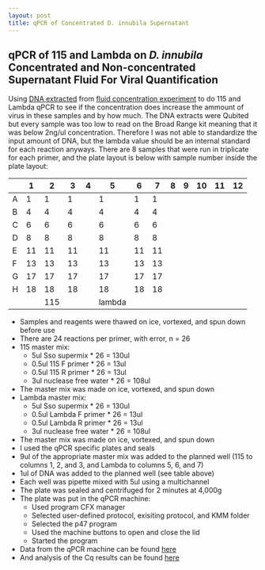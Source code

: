 ```yaml
---
layout: post
title: qPCR of Concentrated D. innubila Supernatant 
--- 
```


## qPCR of 115 and Lambda on _D. innubila_ Concentrated and Non-concentrated Supernatant Fluid For Viral Quantification 

Using [DNA extracted](https://meschedl.github.io/Unckless-Lab-Notebook-Maggie/2023/02/28/Viral-Fluid-Concentration-DNA-extract.html) from [fluid concentration experiment](https://meschedl.github.io/Unckless-Lab-Notebook-Maggie/2023/02/22/Viral-fluid-concentration-test.html) to do 115 and Lambda qPCR to see if the concentration does increase the ammount of virus in these samples and by how much. The DNA extracts were Qubited but every sample was too low to read on the Broad Range kit meaning that it was below 2ng/ul concentration. Therefore I was not able to standardize the input amount of DNA, but the lambda value should be an internal standard for each reaction anyways. There are 8 samples that were run in triplicate for each primer, and the plate layout is below with sample number inside the plate layout:

|   | 1  | 2   | 3  | 4 | 5  | 6      | 7  | 8 | 9 | 10 | 11 | 12 |
|---|----|-----|----|---|----|--------|----|---|---|----|----|----|
| A | 1  | 1   | 1  |   | 1  | 1      | 1  |   |   |    |    |    |
| B | 4  | 4   | 4  |   | 4  | 4      | 4  |   |   |    |    |    |
| C | 6  | 6   | 6  |   | 6  | 6      | 6  |   |   |    |    |    |
| D | 8  | 8   | 8  |   | 8  | 8      | 8  |   |   |    |    |    |
| E | 11 | 11  | 11 |   | 11 | 11     | 11 |   |   |    |    |    |
| F | 13 | 13  | 13 |   | 13 | 13     | 13 |   |   |    |    |    |
| G | 17 | 17  | 17 |   | 17 | 17     | 17 |   |   |    |    |    |
| H | 18 | 18  | 18 |   | 18 | 18     | 18 |   |   |    |    |    |
|   |    | 115 |    |   | lambda|  |    |   |   |    |    |    |

- Samples and reagents were thawed on ice, vortexed, and spun down before use 
- There are 24 reactions per primer, with error, n = 26 
- 115 master mix:
    - 5ul Sso supermix * 26 = 130ul 
    - 0.5ul 115 F primer * 26 = 13ul 
    - 0.5ul 115 R primer * 26 = 13ul 
    - 3ul nuclease free water * 26 = 108ul 
- The master mix was made on ice, vortexed, and spun down 
- Lambda master mix: 
    - 5ul Sso supermix * 26 = 130ul 
    - 0.5ul Lambda F primer * 26 = 13ul 
    - 0.5ul Lambda R primer * 26 = 13ul 
    - 3ul nuclease free water * 26 = 108ul 
- The master mix was made on ice, vortexed, and spun down 
- I used the qPCR specific plates and seals
- 9ul of the appropriate master mix was added to the planned well (115 to columns 1, 2, and 3, and Lambda to columns 5, 6, and 7)
- 1ul of DNA was added to the planned well (see table above)
- Each well was pipette mixed with 5ul using a multichannel
- The plate was sealed and centrifuged for 2 minutes at 4,000g 
- The plate was put in the qPCR machine:
    - Used program CFX manager 
    - Selected user-defined protocol, exisiting protocol, and KMM folder 
    - Selected the p47 program 
    - Used the machine buttons to open and close the lid 
    - Started the program 
- Data from the qPCR machine can be found [here](https://drive.google.com/drive/folders/17braGy_PTZ_xgMLrbiNJ7clAJqGv0CHc)
- And analysis of the Cq results can be found [here](https://github.com/meschedl/Unckless_Lab_Resources/blob/main/qPCR_analysis/20230302-fluid-concentration/20230302-fluid-concentration-qPCR-analysis.md)